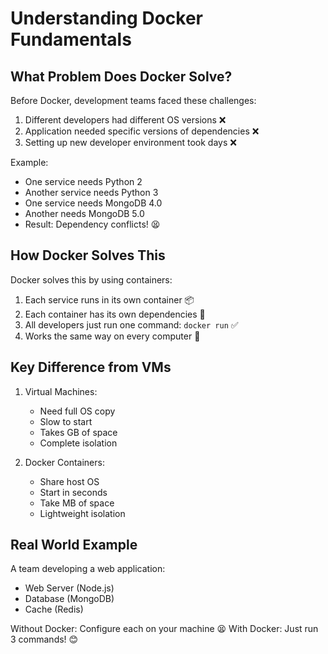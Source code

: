 # Understanding Docker Fundamentals

## What Problem Does Docker Solve?

Before Docker, development teams faced these challenges:
1. Different developers had different OS versions ❌
2. Application needed specific versions of dependencies ❌
3. Setting up new developer environment took days ❌

Example:
- One service needs Python 2
- Another service needs Python 3
- One service needs MongoDB 4.0
- Another needs MongoDB 5.0
- Result: Dependency conflicts! 😫

## How Docker Solves This

Docker solves this by using containers:
1. Each service runs in its own container 📦
2. Each container has its own dependencies 🔧
3. All developers just run one command: `docker run` ✅
4. Works the same way on every computer 🎯

## Key Difference from VMs

1. Virtual Machines:
   - Need full OS copy
   - Slow to start
   - Takes GB of space
   - Complete isolation

2. Docker Containers:
   - Share host OS
   - Start in seconds
   - Take MB of space
   - Lightweight isolation

## Real World Example
A team developing a web application:
- Web Server (Node.js)
- Database (MongoDB)
- Cache (Redis)

Without Docker: Configure each on your machine 😫
With Docker: Just run 3 commands! 😊
